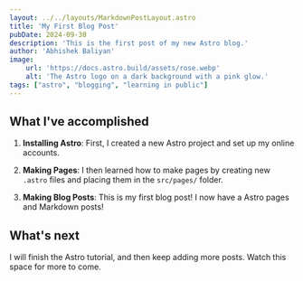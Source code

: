 ```yaml
---
layout: ../../layouts/MarkdownPostLayout.astro
title: 'My First Blog Post'
pubDate: 2024-09-30
description: 'This is the first post of my new Astro blog.'
author: 'Abhishek Baliyan'
image:
    url: 'https://docs.astro.build/assets/rose.webp'
    alt: 'The Astro logo on a dark background with a pink glow.'
tags: ["astro", "blogging", "learning in public"]
---
```

## What I've accomplished

1. **Installing Astro**: First, I created a new Astro project and set up my online accounts.

2. **Making Pages**: I then learned how to make pages by creating new `.astro` files and placing them in the `src/pages/` folder.

3. **Making Blog Posts**: This is my first blog post! I now have a Astro pages and Markdown posts!

## What's next

I will finish the Astro tutorial, and then keep adding more posts. Watch this space for more to come.
